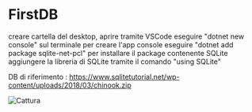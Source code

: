 # FirstDB
creare cartella del desktop, aprire tramite VSCode
eseguire "dotnet new console" sul terminale per creare l'app console
eseguire "dotnet add package sqlite-net-pcl" per installare il package contenente SQLite
aggiungere la libreria di SQLite tramite il comando "using SQLite"

DB di riferimento : https://www.sqlitetutorial.net/wp-content/uploads/2018/03/chinook.zip

![Cattura](https://user-images.githubusercontent.com/116790986/235083647-88552b91-385f-4e19-b0f5-5f79302a0e75.PNG)
